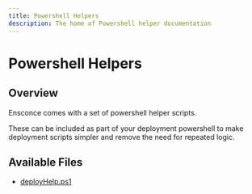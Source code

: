 ```yaml
---
title: Powershell Helpers
description: The home of Powershell helper documentation
---
```


# Powershell Helpers

## Overview

Ensconce comes with a set of powershell helper scripts.  

These can be included as part of your deployment powershell to make deployment scripts simpler and remove the need for repeated logic.

## Available Files

* [deployHelp.ps1](deploy-help)

<!---
* [createWebSite.ps1](create-website)
* [serviceManagement.ps1](service-management)
* [userManagement.ps1](user-management)
-->
